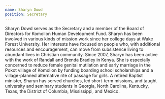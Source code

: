 ```yaml
---
name: Sharyn Dowd
position: Secretary
---
```

Sharyn Dowd serves as the Secretary and a member of the Board of
Directors for Komolion Human Development Fund. Sharyn has been involved
in various kinds of mission work since her college days at Wake Forest
University. Her interests have focused on people who, with additional
resources and encouragement, can move from subsistence living to
abundant lives in Christian community. Since 2007, Sharyn has been
active with the work of Randall and Brenda Bradley in Kenya. She is
especially concerned to reduce female genital mutilation and early
marriage in the Pokot village of Komolion by funding boarding school
scholarships and a village-planned alternative rite of passage for
girls. A retired Baptist minister, Sharyn has served churches, led
short-term missions, and taught university and seminary students in
Georgia, North Carolina, Kentucky, Texas, the District of Columbia,
Mississippi, and Mexico.
